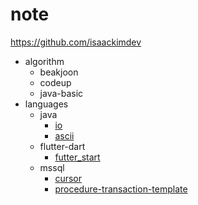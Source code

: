 # note
https://github.com/isaackimdev

- algorithm
    - beakjoon
    - codeup
    - java-basic
- languages
    - java
        - [io](./languages/java/io/io.md)
        - [ascii](./languages/java/ascii/ascii.md)
    - flutter-dart
        - [futter_start](/languages/flutter-dart/do-it-flutter-dart.md)
    - mssql
        - [cursor](/languages/mssql/cursor.md)
        - [procedure-transaction-template](./languages/mssql/procedure-transaction-template.md)